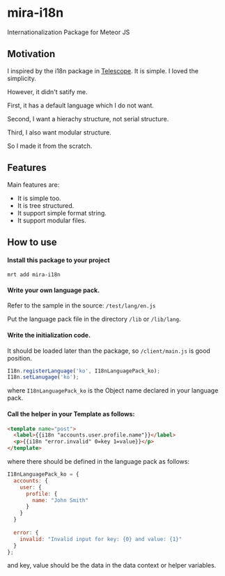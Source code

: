 mira-i18n
=========

Internationalization Package for Meteor JS

Motivation
----------

I inspired by the i18n package in [Telescope](https://github.com/SachaG/Telescope).
It is simple. I loved the simplicity.


However, it didn't satify me. 

First, it has a default language which I do not want.

Second, I want a hierachy structure, not serial structure.

Third, I also want modular structure.


So I made it from the scratch.


Features
--------

Main features are:
 - It is simple too.
 - It is tree structured.
 - It support simple format string.
 - It support modular files.

How to use
----------
#### Install this package to your project
 
`mrt add mira-i18n`
 
#### Write your own language pack.
 
Refer to the sample in the source: `/test/lang/en.js`
 
Put the language pack file in the directory `/lib` or `/lib/lang`.
 
#### Write the initialization code.
 
It should be loaded later than the package, so `/client/main.js` is good position.
 
```javascript
I18n.registerLanguage('ko', I18nLanguagePack_ko);
I18n.setLanugage('ko');
```
 
where `I18nLanguagePack_ko` is the Object name declared in your language pack.

#### Call the helper in your Template as follows:
 
```html
<template name="post">
  <label>{{i18n "accounts.user.profile.name"}}</label>
  <p>{{i18n "error.invalid" 0=key 1=value}}</p>
</template>
```

where there should be defined in the language pack as follows:

```javascript
I18nLanguagePack_ko = {
  accounts: {
    user: {
      profile: {
        name: "John Smith"
      }
    }
  }
  
  error: {
    invalid: "Invalid input for key: {0} and value: {1}"
  }
};
```

and key, value should be the data in the data context or helper variables.
